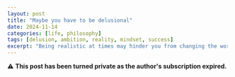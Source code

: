 ```yaml
---
layout: post
title: "Maybe you have to be delusional"
date: 2024-11-14
categories: [life, philosophy]
tags: [delusion, ambition, reality, mindset, success]
excerpt: "Being realistic at times may hinder you from changing the world, Ask any founder—if they had known all the problems beforehand, most would never have pursued their dream."
---
```


⚠️ **This post has been turned private as the author's subscription expired.**